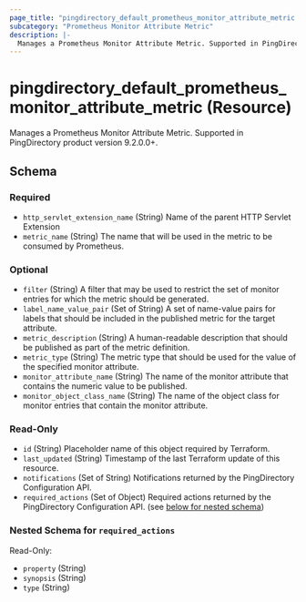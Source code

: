 ```yaml
---
page_title: "pingdirectory_default_prometheus_monitor_attribute_metric Resource - terraform-provider-pingdirectory"
subcategory: "Prometheus Monitor Attribute Metric"
description: |-
  Manages a Prometheus Monitor Attribute Metric. Supported in PingDirectory product version 9.2.0.0+.
---
```


# pingdirectory_default_prometheus_monitor_attribute_metric (Resource)

Manages a Prometheus Monitor Attribute Metric. Supported in PingDirectory product version 9.2.0.0+.



<!-- schema generated by tfplugindocs -->
## Schema

### Required

- `http_servlet_extension_name` (String) Name of the parent HTTP Servlet Extension
- `metric_name` (String) The name that will be used in the metric to be consumed by Prometheus.

### Optional

- `filter` (String) A filter that may be used to restrict the set of monitor entries for which the metric should be generated.
- `label_name_value_pair` (Set of String) A set of name-value pairs for labels that should be included in the published metric for the target attribute.
- `metric_description` (String) A human-readable description that should be published as part of the metric definition.
- `metric_type` (String) The metric type that should be used for the value of the specified monitor attribute.
- `monitor_attribute_name` (String) The name of the monitor attribute that contains the numeric value to be published.
- `monitor_object_class_name` (String) The name of the object class for monitor entries that contain the monitor attribute.

### Read-Only

- `id` (String) Placeholder name of this object required by Terraform.
- `last_updated` (String) Timestamp of the last Terraform update of this resource.
- `notifications` (Set of String) Notifications returned by the PingDirectory Configuration API.
- `required_actions` (Set of Object) Required actions returned by the PingDirectory Configuration API. (see [below for nested schema](#nestedatt--required_actions))

<a id="nestedatt--required_actions"></a>
### Nested Schema for `required_actions`

Read-Only:

- `property` (String)
- `synopsis` (String)
- `type` (String)




